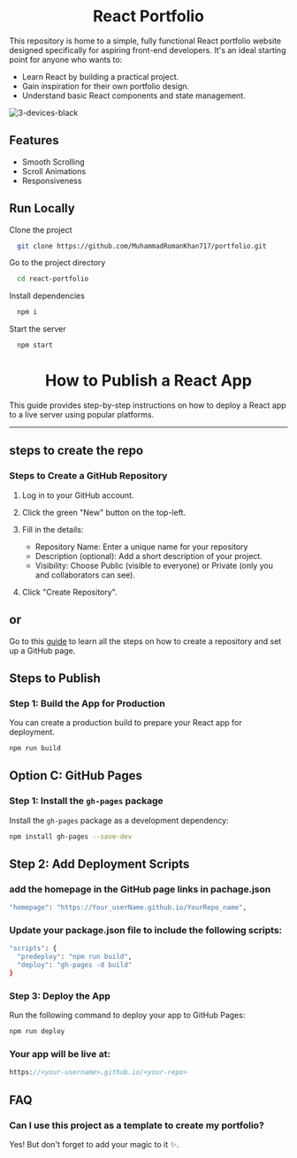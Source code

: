 <h1 align="center"> React Portfolio</h1>

This repository is home to a simple, fully functional React portfolio website designed specifically for aspiring front-end developers. It's an ideal starting point for anyone who wants to:

- Learn React by building a practical project.
- Gain inspiration for their own portfolio design.
- Understand basic React components and state management.


![3-devices-black](https://github.com/user-attachments/assets/8ebb69f0-be98-49d8-839b-b66ea2bcc325)
## Features



- Smooth Scrolling
- Scroll Animations
- Responsiveness



## Run Locally

Clone the project

```bash
  git clone https://github.com/MuhammadRomanKhan717/portfolio.git
```

Go to the project directory

```bash
  cd react-portfolio
```

Install dependencies

```bash
  npm i
```

Start the server

```bash
  npm start
```

<h1 align="center">How to Publish a React App</h1>

This guide provides step-by-step instructions on how to deploy a React app to a live server using popular platforms.

---
## steps to create the repo
### Steps to Create a GitHub Repository
1. Log in to your GitHub account.
2. Click the green "New" button on the top-left.
3. Fill in the details:
   *  Repository Name: Enter a unique name for your repository
   * Description (optional): Add a short description of your project.
   * Visibility: Choose Public (visible to everyone) or Private (only you and collaborators can see).
     
4. Click "Create Repository".  
## or  
Go to this [guide](https://docs.github.com/en/pages/quickstart) to learn all the steps on how to create a repository and set up a GitHub page.


   
## Steps to Publish

### Step 1: Build the App for Production
You can create a production build to prepare your React app for deployment.

```bash
npm run build
```
## Option C: GitHub Pages

### Step 1: Install the `gh-pages` package
Install the `gh-pages` package as a development dependency:

```bash
npm install gh-pages --save-dev
```
## Step 2: Add Deployment Scripts
### add the homepage in the GitHub page links in pachage.json
```bash
"homepage": "https://Your_userName.github.io/YourRepo_name",
```
### Update your package.json file to include the following scripts:

```bash
"scripts": {
  "predeploy": "npm run build",
  "deploy": "gh-pages -d build"
}
```
###  Step 3: Deploy the App
Run the following command to deploy your app to GitHub Pages:
```bash
npm run deploy
```
### Your app will be live at:
```php
https://<your-username>.github.io/<your-repo>

```
## FAQ

### Can I use this project as a template to create my portfolio?

Yes! But don't forget to add your magic to it ✨.


